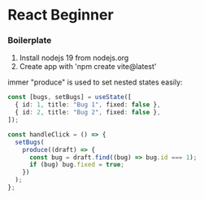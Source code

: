 # React Beginner

### Boilerplate

1. Install nodejs 19 from nodejs.org
2. Create app with 'npm create vite@latest'

immer "produce" is used to set nested states easily:

```typescript
const [bugs, setBugs] = useState([
  { id: 1, title: "Bug 1", fixed: false },
  { id: 2, title: "Bug 2", fixed: false },
]);

const handleClick = () => {
  setBugs(
    produce((draft) => {
      const bug = draft.find((bug) => bug.id === 1);
      if (bug) bug.fixed = true;
    })
  );
};
```
